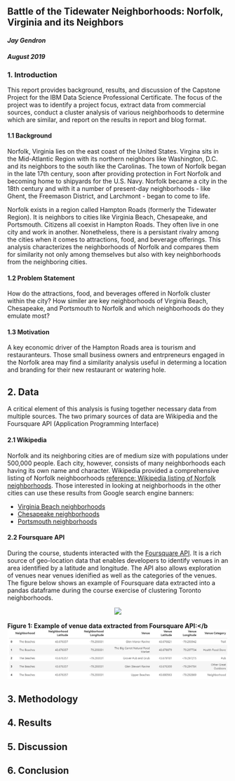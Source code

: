 ## Battle of the Tidewater Neighborhoods: Norfolk, Virginia and its Neighbors

#### _Jay Gendron_
#### _August 2019_

### 1. Introduction

This report provides background, results, and discussion of the Capstone Project for the IBM Data Science Professional Certificate. The focus of the project was to identify a project focus, extract data from commercial sources, conduct a cluster analysis of various neighborhoods to determine which are similar, and report on the results in report and blog format.

#### 1.1 Background

Norfolk, Virginia lies on the east coast of the United States. Virgina sits in the Mid-Atlantic Region with its northern neighbors like Washington, D.C. and its neighbors to the south like the Carolinas. The town of Norfolk began in the late 17th century, soon after providing protection in Fort Norfolk and becoming home to shipyards for the U.S. Navy. Norfolk became a city in the 18th century and with it a number of present-day neighborhoods - like Ghent, the Freemason District, and Larchmont - began to come to life.

Norfolk exists in a region called Hampton Roads (formerly the Tidewater Region). It is neighbors to cities like Virginia Beach, Chesapeake, and Portsmouth. Citizens all coexist in Hampton Roads. They often live in one city and work in another. Nonetheless, there is a persistant rivalry among the cities when it comes to attractions, food, and beverage offerings. This analysis characterizes the neighborhoods of Norfolk and compares them for similarity not only among themselves but also with key neighborhoods from the neighboring cities.

#### 1.2 Problem Statement

How do the attractions, food, and beverages offered in Norfolk cluster within the city? How similer are key neighborhoods of Virginia Beach, Chesapeake, and Portsmouth to Norfolk and which neighborhoods do they emulate most?

#### 1.3 Motivation

A key economic driver of the Hampton Roads area is tourism and restauranteurs. Those small business owners and entrpreneurs engaged in the Norfolk area may find a similarity analysis useful in determing a location and branding for their new restaurant or watering hole.

## 2. Data

A critical element of this analysis is fusing together necessary data from multiple sources. The two primary sources of data are Wikipedia and the Foursquare API (Application Programming Interface)

#### 2.1 Wikipedia

Norfolk and its neighboring cities are of medium size with populations under 500,000 people. Each city, however, consists of many neighborhoods each having its own name and character. Wikipedia provided a comprehensive listing of Norfolk neighboorhoods [reference: Wikipedia listing of Norfolk neighborhoods](https://en.wikipedia.org/wiki/List_of_neighborhoods_in_Norfolk,_Virginia). Those interested in looking at neighborhoods in the other cities can use these results from Google search engine banners:

* [Virginia Beach neighborhoods](https://www.google.com/search?q=virginia+beach+va+neighborhoods&rlz=1C1JZAP_enUS796US796&oq=virginia+beach+va+neighborhoods&aqs=chrome..69i57j69i60j0l4.9520j1j9&sourceid=chrome&ie=UTF-8)
* [Chesapeake neighborhoods](https://www.google.com/search?rlz=1C1JZAP_enUS796US796&ei=hjpHXe7dL42zgge4u6PwBQ&q=chesapeake+va+neighborhoods&oq=chesapeake+va+neighborhoods&gs_l=psy-ab.3..35i39l2j0i5i30j0i8i30l7.82033.84586..84793...1.0..0.86.780.11......0....1..gws-wiz.......0i71j0i7i30j0i8i7i30j35i304i39.S86djiGKQuc&ved=0ahUKEwjuuKzmgerjAhWNmeAKHbjdCF4Q4dUDCAo&uact=5)
* [Portsmouth neighborhoods](https://www.google.com/search?q=portsmouth+va+neighborhoods&rlz=1C1JZAP_enUS796US796&oq=portsmouth+va&aqs=chrome.0.69i59j69i57j0l4.3760j0j4&sourceid=chrome&ie=UTF-8)

#### 2.2 Foursquare API

During the course, students interacted with the [Foursquare API](https://developer.foursquare.com/). It is a rich source of geo-location data that enables developers to identify venues in an area identified by a latitude and longitude. The API also allows exploration of venues near venues idenified as well as the categories of the venues. The figure below shows an example of Foursquare data extracted into a pandas dataframe during the course exercise of clustering Toronto neighborhoods.

<p align="center">
  <img src="http://s.4cdn.org/image/title/105.gif">

  <b>Figure 1: Example of venue data extracted from Foursquare API:</b
  <img src="https://github.com/jgendron/Coursera_Capstone/blob/master/img/1-example_data.JPG">
</p>


## 3. Methodology 
<in development>

## 4. Results 
<in development>

## 5. Discussion 
<in development>

## 6. Conclusion
<in development>

